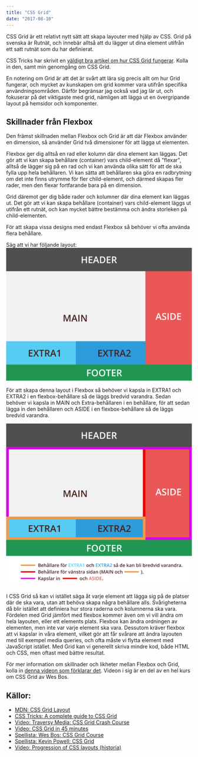 ```yaml
---
title: "CSS Grid"
date: "2017-08-10"
---
```


CSS Grid är ett relativt nytt sätt att skapa layouter med hjälp av CSS. Grid på svenska är Rutnät, och innebär alltså att du lägger ut dina element utifrån ett satt rutnät som du har definierat.

CSS Tricks har skrivit en [väldigt bra artikel om hur CSS Grid fungerar](https://css-tricks.com/snippets/css/complete-guide-grid/). Kolla in den, samt min genomgång om CSS Grid.

En notering om Grid är att det är svårt att lära sig precis allt om hur Grid fungerar, och mycket av kunskapen om grid kommer vara utifrån specifika användningsområden.
Därför begränsar jag också vad jag lär ut, och fokuserar på det viktigaste med grid, nämligen att lägga ut en övergripande layout på hemsidor och komponenter.

## Skillnader från Flexbox

Den främst skillnaden mellan Flexbox och Grid är att där Flexbox använder en dimension, så använder Grid två dimensioner för att lägga ut elementen.

Flexbox ger dig alltså en rad eller kolumn där dina element kan läggas. Det gör att vi kan skapa behållare (container) vars child-element då "flexar", alltså de lägger sig på en rad och vi kan använda olika sätt för att de ska fylla upp hela behållaren.
Vi kan sätta att behållaren ska göra en radbrytning om det inte finns utrymme för fler child-element, och därmed skapas fler rader, men den flexar fortfarande bara på en dimension.

Grid däremot ger dig både rader och kolumner där dina element kan läggas ut. Det gör att vi kan skapa behållare (container) vars child-element läggs ut utifrån ett rutnät, och kan mycket bättre bestämma och ändra storleken på child-elementen.

För att skapa vissa designs med endast Flexbox så behöver vi ofta använda flera behållare.

Säg att vi har följande layout:
![Desktop exempel](desktop_example.png)

För att skapa denna layout i Flexbox så behöver vi kapsla in EXTRA1 och EXTRA2 i en flexbox-behållare så de läggs bredvid varandra.
Sedan behöver vi kapsla in MAIN och Extra-behållaren i en behållare, för att sedan lägga in den behållaren och ASIDE i en flexbox-behållare så de läggs bredvid varandra.

![Desktop exempel förklaring](desktop_example_explanation.png)

I CSS Grid så kan vi istället säga åt varje element att lägga sig på de platser där de ska vara, utan att behöva skapa några behållare alls. Svårigheterna då blir istället att definiera hur stora raderna och kolumnerna ska vara.
Fördelen med Grid jämfört med flexbox kommer även om vi vill ändra om hela layouten, eller ett elements plats. Flexbox kan ändra ordningen av elementen, men inte var varje element ska vara.
Dessutom kräver flexbox att vi kapslar in våra element, vilket gör att får svårare att ändra layouten med till exempel media queries, och ofta måste vi flytta element med JavaScript istället.
Med Grid kan vi generellt skriva mindre kod, både HTML och CSS, men oftast med bättre resultat.

För mer information om skillnader och likheter mellan Flexbox och Grid, kolla in [denna videon som förklarar det](https://www.youtube.com/watch?v=HYji_V2aYa0). Videon i sig är en del av en hel kurs om CSS Grid av Wes Bos.

## Källor:

- [MDN: CSS Grid Layout](https://developer.mozilla.org/en-US/docs/Web/CSS/CSS_Grid_Layout)
- [CSS Tricks: A complete guide to CSS Grid](https://css-tricks.com/snippets/css/complete-guide-grid/)
- [Video: Traversy Media: CSS Grid Crash Course](https://www.youtube.com/watch?v=jV8B24rSN5o)
- [Video: CSS Grid in 45 minutes](https://www.youtube.com/watch?v=DCZdCKjnBCs)
- [Spellista: Wes Bos: CSS Grid Course](https://www.youtube.com/watch?v=T-slCsOrLcc&list=PLu8EoSxDXHP5CIFvt9-ze3IngcdAc2xKG)
- [Spellista: Kevin Powell: CSS Grid](https://www.youtube.com/watch?v=plRcoRqLriw&list=PL4-IK0AVhVjPv5tfS82UF_iQgFp4Bl998)
- [Video: Progression of CSS layouts (historia)](https://www.youtube.com/watch?v=R7gqJkdc5dM)
